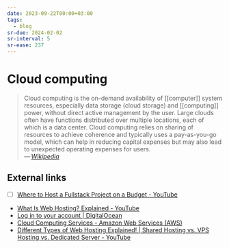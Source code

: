 ```yaml
---
date: 2023-09-22T00:00+03:00
tags:
  - blog
sr-due: 2024-02-02
sr-interval: 5
sr-ease: 237
---
```


# Cloud computing

> Cloud computing is the on-demand availability of [[computer]] system
> resources, especially data storage (cloud storage) and [[computing]] power,
> without direct active management by the user. Large clouds often have
> functions distributed over multiple locations, each of which is a data center.
> Cloud computing relies on sharing of resources to achieve coherence and
> typically uses a pay-as-you-go model, which can help in reducing capital
> expenses but may also lead to unexpected operating expenses for users.\
> — <cite>[Wikipedia](https://en.wikipedia.org/wiki/Cloud_computing)</cite>

## External links

- [ ] [Where to Host a Fullstack Project on a Budget - YouTube](https://www.youtube.com/watch?v=Kx_1NYYJS7Q)
- [What Is Web Hosting? Explained - YouTube](https://www.youtube.com/watch?v=htbY9-yggB0)
- [Log in to your account | DigitalOcean](https://cloud.digitalocean.com/login)
- [Cloud Computing Services - Amazon Web Services (AWS)](https://aws.amazon.com/)
- [Different Types of Web Hosting Explained! | Shared Hosting vs. VPS Hosting vs. Dedicated Server - YouTube](https://www.youtube.com/watch?v=AXVZYzw8geg)
